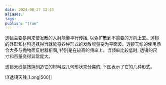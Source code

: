 ```yaml
---
date: 2024-08-27 12:43
aliases: 
tags: 
publish: "true"
---
```

透镜主要是用来使发散的入射能量平行传播, 以免扩散到不需要的方向上去。透镜的外形和材料选择得当就能将各种形式的发散能量变为平面波。透镜天线的使用场合大多与抛物面反射器相同, 特别是在较高的频率上。当频率比较低时, 透镜的尺寸和百量变得异常庞大。

透镜天线是按照制造它的材料或几何形状来分类的, 下图表示了它的几种形式。

![[透镜天线_1.png|500]]